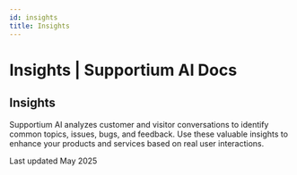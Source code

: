 ```yaml
---
id: insights
title: Insights
---
```


# Insights | Supportium AI Docs

## Insights

Supportium AI analyzes customer and visitor conversations to identify common topics, issues, bugs, and feedback. Use these valuable insights to enhance your products and services based on real user interactions.

Last updated May 2025
